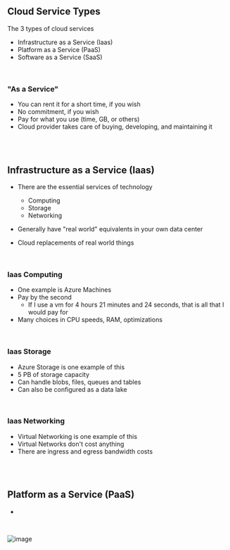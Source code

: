 ## Cloud Service Types

The 3 types of cloud services

- Infrastructure as a Service (Iaas)
- Platform as a Service (PaaS)
- Software as a Service (SaaS)

<br>

### "As a Service"

- You can rent it for a short time, if you wish
- No commitment, if you wish
- Pay for what you use (time, GB, or others)
- Cloud provider takes care of buying, developing, and maintaining it

<br>
<br>

## Infrastructure as a Service (Iaas)

- There are the essential services of technology
  - Computing
  - Storage
  - Networking

- Generally have "real world" equivalents in your own data center
- Cloud replacements of real world things

<br>

### Iaas Computing

- One example is Azure Machines
- Pay by the second
  - If I use a vm for 4 hours 21 minutes and 24 seconds, that is all that I would pay for
- Many choices in CPU speeds, RAM, optimizations

<br>

### Iaas Storage

- Azure Storage is one example of this
- 5 PB of storage capacity
- Can handle blobs, files, queues and tables
- Can also be configured as a data lake

<br>

### Iaas Networking

- Virtual Networking is one example of this
- Virtual Networks don't cost anything
- There are ingress and egress bandwidth costs


<br>
<br>


## Platform as a Service (PaaS)

- 

<br>

![image](https://github.com/clabordec/AZ-900-Notes/assets/72324462/69dad76e-5a9d-4838-a71f-8811d47ac488)



